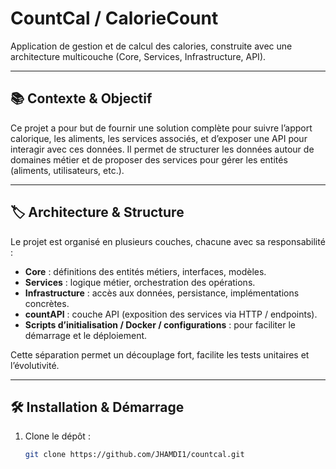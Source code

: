 # CountCal / CalorieCount

Application de gestion et de calcul des calories, construite avec une architecture multicouche (Core, Services, Infrastructure, API).  

---

## 📚 Contexte & Objectif

Ce projet a pour but de fournir une solution complète pour suivre l’apport calorique, les aliments, les services associés, et d’exposer une API pour interagir avec ces données. Il permet de structurer les données autour de domaines métier et de proposer des services pour gérer les entités (aliments, utilisateurs, etc.).

---

## 🏷️ Architecture & Structure

Le projet est organisé en plusieurs couches, chacune avec sa responsabilité :

- **Core** : définitions des entités métiers, interfaces, modèles.  
- **Services** : logique métier, orchestration des opérations.  
- **Infrastructure** : accès aux données, persistance, implémentations concrètes.  
- **countAPI** : couche API (exposition des services via HTTP / endpoints).  
- **Scripts d’initialisation / Docker / configurations** : pour faciliter le démarrage et le déploiement.  

Cette séparation permet un découplage fort, facilite les tests unitaires et l’évolutivité.

---

## 🛠 Installation & Démarrage

1. Clone le dépôt :  
   ```bash
   git clone https://github.com/JHAMDI1/countcal.git
